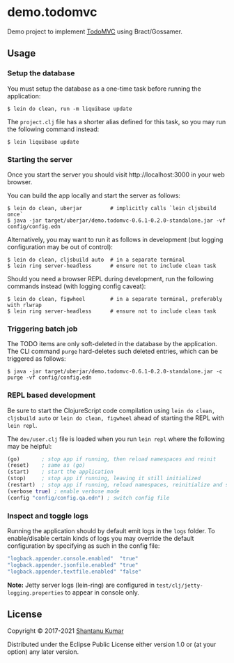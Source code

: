 # demo.todomvc

Demo project to implement [TodoMVC](http://todomvc.com/) using Bract/Gossamer.


## Usage

### Setup the database

You must setup the database as a one-time task before running the application:

```shell
$ lein do clean, run -m liquibase update
```

The `project.clj` file has a shorter alias defined for this task, so you may run the following command instead:

```shell
$ lein liquibase update
```


### Starting the server

Once you start the server you should visit http://localhost:3000 in your web browser.

You can build the app locally and start the server as follows:

```shell
$ lein do clean, uberjar         # implicitly calls `lein cljsbuild once`
$ java -jar target/uberjar/demo.todomvc-0.6.1-0.2.0-standalone.jar -vf config/config.edn
```

Alternatively, you may want to run it as follows in development (but logging configuration may be out of control):

```shell
$ lein do clean, cljsbuild auto  # in a separate terminal
$ lein ring server-headless      # ensure not to include clean task
```

Should you need a browser REPL during development, run the following commands instead (with logging config caveat):

```shell
$ lein do clean, figwheel        # in a separate terminal, preferably with rlwrap
$ lein ring server-headless      # ensure not to include clean task
```

### Triggering batch job

The TODO items are only soft-deleted in the database by the application. The CLI command `purge` hard-deletes such
deleted entries, which can be triggered as follows:

```shell
$ java -jar target/uberjar/demo.todomvc-0.6.1-0.2.0-standalone.jar -c purge -vf config/config.edn
```


### REPL based development

Be sure to start the ClojureScript code compilation using `lein do clean, cljsbuild auto` or `lein do clean, figwheel`
ahead of starting the REPL with `lein repl`.

The `dev/user.clj` file is loaded when you run `lein repl` where the following may be helpful:

```clojure
(go)       ; stop app if running, then reload namespaces and reinit
(reset)    ; same as (go)
(start)    ; start the application
(stop)     ; stop app if running, leaving it still initialized
(restart)  ; stop app if running, reload namespaces, reinitialize and start up
(verbose true) ; enable verbose mode
(config "config/config.qa.edn") ; switch config file
```


### Inspect and toggle logs

Running the application should by default emit logs in the `logs` folder. To enable/disable certain kinds of logs
you may override the default configuration by specifying as such in the config file:

```clojure
"logback.appender.console.enabled"  "true"
"logback.appender.jsonfile.enabled" "true"
"logback.appender.textfile.enabled" "false"
```

**Note:** Jetty server logs (lein-ring) are configured in `test/clj/jetty-logging.properties` to appear in console only.


## License

Copyright © 2017-2021 [Shantanu Kumar](https://github.com/kumarshantanu)

Distributed under the Eclipse Public License either version 1.0 or (at
your option) any later version.
